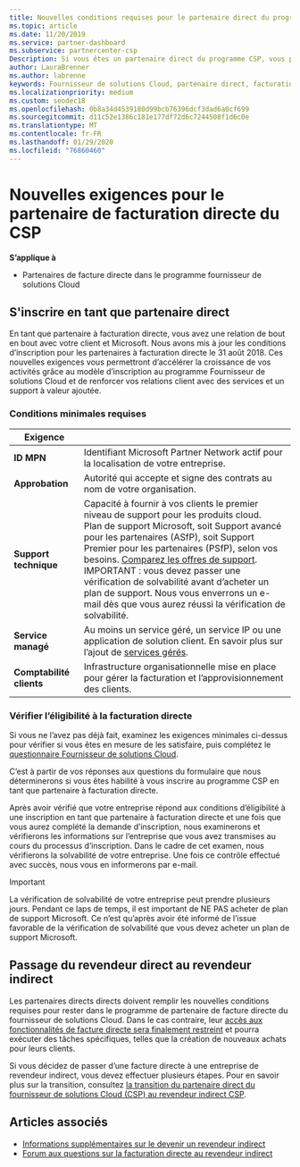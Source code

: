 ```yaml
---
title: Nouvelles conditions requises pour le partenaire direct du programme fournisseur de solutions Cloud | Espace partenaires
ms.topic: article
ms.date: 11/20/2019
ms.service: partner-dashboard
ms.subservice: partnercenter-csp
Description: Si vous êtes un partenaire direct du programme CSP, vous pouvez en savoir plus sur les conditions requises pour la prise en charge et les services, ainsi que sur la façon de les satisfaire.
author: LauraBrenner
ms.author: labrenne
keywords: Fournisseur de solutions Cloud, partenaire direct, facturation directe, conditions requises
ms.localizationpriority: medium
ms.custom: seodec18
ms.openlocfilehash: 0b8a34d4539180d99bcb76396dcf3dad6a0cf699
ms.sourcegitcommit: d11c52e1386c181e177df72d6c7244508f1d6c0e
ms.translationtype: MT
ms.contentlocale: fr-FR
ms.lasthandoff: 01/29/2020
ms.locfileid: "76860460"
---
```

# <a name="csp-direct-bill-partner-new-requirements"></a>Nouvelles exigences pour le partenaire de facturation directe du CSP

**S’applique à**

- Partenaires de facture directe dans le programme fournisseur de solutions Cloud

## <a name="enroll-as-a-direct-partner"></a>S'inscrire en tant que partenaire direct

En tant que partenaire à facturation directe, vous avez une relation de bout en bout avec votre client et Microsoft. Nous avons mis à jour les conditions d’inscription pour les partenaires à facturation directe le 31 août 2018. Ces nouvelles exigences vous permettront d’accélérer la croissance de vos activités grâce au modèle d’inscription au programme Fournisseur de solutions Cloud et de renforcer vos relations client avec des services et un support à valeur ajoutée.

### <a name="minimum-requirements"></a>Conditions minimales requises

|**Exigence**|                             |
|--------------------------------|--------------------------------------------------------------|
|**ID MPN**   |Identifiant Microsoft Partner Network actif pour la localisation de votre entreprise.    |
|**Approbation**   |Autorité qui accepte et signe des contrats au nom de votre organisation.|
|**Support technique**   |Capacité à fournir à vos clients le premier niveau de support pour les produits cloud. <br>Plan de support Microsoft, soit Support avancé pour les partenaires (ASfP), soit Support Premier pour les partenaires (PSfP), selon vos besoins. [Comparez les offres de support](https://partner.microsoft.com/support/partnersupport).<br> IMPORTANT : vous devez passer une vérification de solvabilité avant d’acheter un plan de support. Nous vous enverrons un e-mail dès que vous aurez réussi la vérification de solvabilité. |
|**Service managé**   |Au moins un service géré, un service IP ou une application de solution client. En savoir plus sur l’ajout de [services gérés](https://partner.microsoft.com/business-opportunities/managed-services-provider).|
|**Comptabilité clients** |Infrastructure organisationnelle mise en place pour gérer la facturation et l’approvisionnement des clients.

### <a name="verify-direct-bill-eligibility"></a>Vérifier l’éligibilité à la facturation directe

Si vous ne l’avez pas déjà fait, examinez les exigences minimales ci-dessus pour vérifier si vous êtes en mesure de les satisfaire, puis complétez le [questionnaire Fournisseur de solutions Cloud](https://partner.microsoft.com/cloud-solution-provider/assessment).

C’est à partir de vos réponses aux questions du formulaire que nous déterminerons si vous êtes habilité à vous inscrire au programme CSP en tant que partenaire à facturation directe.

Après avoir vérifié que votre entreprise répond aux conditions d’éligibilité à une inscription en tant que partenaire à facturation directe et une fois que vous aurez complété la demande d’inscription, nous examinerons et vérifierons les informations sur l’entreprise que vous avez transmises au cours du processus d’inscription. Dans le cadre de cet examen, nous vérifierons la solvabilité de votre entreprise. Une fois ce contrôle effectué avec succès, nous vous en informerons par e-mail.

>[!IMPORTANT]
>La vérification de solvabilité de votre entreprise peut prendre plusieurs jours. Pendant ce laps de temps, il est important de NE PAS acheter de plan de support Microsoft. Ce n’est qu’après avoir été informé de l’issue favorable de la vérification de solvabilité que vous devez acheter un plan de support Microsoft.

## <a name="transition-from-direct-to-indirect-reseller"></a>Passage du revendeur direct au revendeur indirect

Les partenaires directs directs doivent remplir les nouvelles conditions requises pour rester dans le programme de partenaire de facture directe du fournisseur de solutions Cloud. Dans le cas contraire, leur [accès aux fonctionnalités de facture directe sera finalement restreint](restricted-direct-bill-capabilities.md) et pourra exécuter des tâches spécifiques, telles que la création de nouveaux achats pour leurs clients. 

Si vous décidez de passer d’une facture directe à une entreprise de revendeur indirect, vous devez effectuer plusieurs étapes. Pour en savoir plus sur la transition, consultez [la transition du partenaire direct du fournisseur de solutions Cloud (CSP) au revendeur indirect CSP](transition-direct-to-indirect.md). 

## <a name="see-also"></a>Articles associés

- [Informations supplémentaires sur le devenir un revendeur indirect](https://assetsprod.microsoft.com/csp-directbill-to-indirect-transition.pdf)
- [Forum aux questions sur la facturation directe au revendeur indirect](https://assetsprod.microsoft.com/mpn/direct-bill-partner-faq.pdf)
